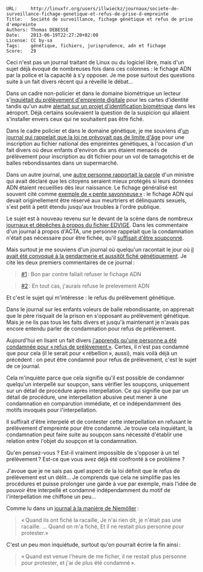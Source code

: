 ```
URL:     http://linuxfr.org/users/illwieckz/journaux/societe-de-surveillance-fichage-genetique-et-refus-de-prise-d-empreinte
Title:   Société de surveillance, fichage génétique et refus de prise d'empreinte
Authors: Thomas DEBESSE
Date:    2013-06-19T22:27:20+02:00
License: CC by-sa
Tags:    génétique, fichiers, jurisprudence, adn et fichage
Score:   29
```


Ceci n'est pas un journal traitant de Linux ou du logiciel libre, mais d'un sujet déjà évoqué de nombreuses fois dans ces colonnes : le fichage ADN par la police et la capacité à s'y opposer. Je me pose surtout des questions suite à un fait divers récent qui a réveillé le débat…

Dans un cadre non-policier et dans le domaine biométrique un lecteur s'[inquiétait du prélèvement d'empreinte digitale](http://linuxfr.org/users/bibitte/journaux/hs-carte-didentit%C3%A9-et-empreinte-de-lindex-gauche) pour les cartes d'identité tandis qu'un autre [alertait sur un projet d'identification biométrique](http://linuxfr.org/users/epot/journaux/g%C3%A9n%C3%A9ralisation-du-fichage-biom%C3%A9trique-volontaire-des-voyageurs-d) dans les aéroport. Déjà certains soulevaient la question de la suspicion qui allaient s'installer envers ceux qui ne souhaitent pas être fiché.

Dans le cadre policier et dans le domaine génétique, je me souviens d'[un journal qui rappelait que la loi ne prévoyait pas de limite d'âge](http//linuxfr.org/users/guerrier/journaux/bient%C3%B4t-le-fichage-adn-%C3%A0-la-naissance) pour une inscription au fichier national des empreintes génétiques, à l'occasion d'un fait divers où deux enfants d'environ dix ans étaient menacés de prélèvement pour inscription au dit fichier pour un vol de tamagotchis et de balles rebondissantes dans un supermarché.

Dans un autre journal, une [autre personne rapportait la parole](http://linuxfr.org/users/olivn/journaux/flicagefichage) d'un ministre qui avait déclaré que les citoyens seraient mieux protégés si leurs données ADN étaient recueillies dès leur naissance. Le fichage généralisé est souvent cité comme [exemple de « pente savonneuse »](http://linuxfr.org/users/zylabon/journaux/big-brother-is-watching-you) : le fichage ADN qui devait originellement être réservé aux meurtriers et délinquants sexuels, s'est petit à petit étendu jusqu'aux troubles à l'ordre publique.

Le sujet est à nouveau revenu sur le devant de la scène dans de nombreux [journaux et dépêches à propos du fichier EDVIGE](http://linuxfr.org/recherche?utf8=%E2%9C%93&q=EDVIGE). Dans les commentaire d'un journal à propos d'ACTA, une personne rappelait que la condamnation n'était pas nécessaire pour être fichée, qu'il [suffisait d'être soupçonné](http://linuxfr.org/users/paladar/journaux/acta-qu-en-penser#comment-1317748).

Mais surtout je me souviens d'un journal où quelqu'un racontait le jour où [il avait été convoqué à la gendarmerie et aussitôt fiché génétiquement](http://linuxfr.org/users/anonyme/journaux/24755). Je cite les deux premiers commentaires de ce journal :

> [#1](http://linuxfr.org/users/anonyme/journaux/24755#comment-844708) : Bon par contre fallait refuser le fichage ADN

> [#2](http://linuxfr.org/users/anonyme/journaux/24755#comment-844710) : En tout cas, j'aurais refuse le prelevement ADN

Et c'est le sujet qui m'intéresse : le refus du prélèvement génétique.

Dans le journal sur les enfants voleurs de balle rebondissante, on apprenait que le père risquait de la prison en s'opposant au prélèvement génétique. Mais je ne lis pas tous les faits divers et jusqu'à maintenant je n'avais pas encore entendu parler de condamnation pour refus de prélèvement.

Aujourd'hui en lisant un fait divers [j'apprends qu'une personne a été condamnée pour « refus de prélèvement »](http://www.leparisien.fr/flash-actualite-politique/un-opposant-au-mariage-homosexuel-condamne-a-deux-mois-ferme-et-ecroue-19-06-2013-2911029.php). Certes, il n'est pas condamné que pour cela (il le serait pour « rébellion », aussi), mais voilà déjà un précédent : on peut être condamné pour refus de prélèvement, c'est le sujet de ce journal.

Cela m'inquiète parce que cela signifie qu'il est possible de condamner quelqu'un interpellé sur soupçon, sans vérifier les soupçons, uniquement sur un détail de procédure après interpellation. Ce qui signifie que par un détail de procédure, une interpellation abusive peut mener à une condamnation en comparution immédiate, et ce indépendamment des motifs invoqués pour l'interpellation.

Il suffirait d'être interpelé et de contester cette interpellation en refusant le prélèvement d'empreinte pour être condamné. Je trouve cela inquiétant, la condamnation peut faire suite au soupçon sans nécessité d'établir une relation entre l'objet du soupçon et la condamnation.

Qu'en pensez-vous ? Est-il vraiment impossible de s'opposer à un tel prélèvement ? Est-ce que vous avez déjà été confronté à ce problème ?

J'avoue que je ne sais pas quel aspect de la loi définit que le refus de prélèvement est un délit… Je comprends que cela ne simplifie pas les procédures et puisse prolonger une garde à vue par exemple, mais l'idée de pouvoir être interpellé et condamné indépendamment du motif de l'interpellation me chiffone un peu…

Comme lu dans un [journal à la manière de Niemöller](http://linuxfr.org/users/olivn/journaux/edvige-et-parodie) :

> « Quand ils ont fiché la racaille,
> Je n'ai rien dit, je n'était pas une racaille.
> …
> Quand on m'a fiché,
> Et il ne restait plus personne pour protester.»

C'est un peu mon inquiétude, surtout qu'on pourrait écrire la fin ainsi :

> « Quand est venue l'heure de me ficher, il ne restait plus personne pour protester, et j'ai de plus été condamné ».
